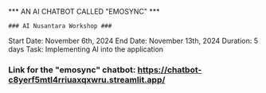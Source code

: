 *** AN AI CHATBOT CALLED "EMOSYNC" *** 
```
### AI Nusantara Workshop ### 
```
Start Date: November 6th, 2024
End Date: November 13th, 2024
Duration: 5 days
Task: Implementing AI into the application

### Link for the "emosync" chatbot: https://chatbot-c8yerf5mtl4rriuaxqxwru.streamlit.app/ ###
 

 
